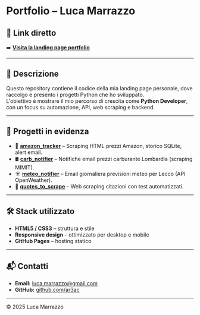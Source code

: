 # Portfolio – Luca Marrazzo

## 🔗 Link diretto
➡️ **[Visita la landing page portfolio](https://ar3ac.github.io/portfolio)**

---

## 📌 Descrizione
Questo repository contiene il codice della mia landing page personale, dove raccolgo e presento i progetti Python che ho sviluppato.  
L'obiettivo è mostrare il mio percorso di crescita come **Python Developer**, con un focus su automazione, API, web scraping e backend.

---

## 📂 Progetti in evidenza
- 🛒 **[amazon_tracker](https://github.com/ar3ac/amazon_tracker)** – Scraping HTML prezzi Amazon, storico SQLite, alert email.
- 🛢️ **[carb_notifier](https://github.com/ar3ac/carb_notifier)** – Notifiche email prezzi carburante Lombardia (scraping MIMIT).
- ☀️ **[meteo_notifier](https://github.com/ar3ac/meteo_notifier)** – Email giornaliera previsioni meteo per Lecco (API OpenWeather).
- 💬 **[quotes_to_scrape](https://github.com/ar3ac/quotes_to_scrape)** – Web scraping citazioni con test automatizzati.

---

## 🛠️ Stack utilizzato
- **HTML5 / CSS3** – struttura e stile
- **Responsive design** – ottimizzato per desktop e mobile
- **GitHub Pages** – hosting statico

---


## 📬 Contatti
- **Email:** luca.marrazzo@gmail.com  
- **GitHub:** [github.com/ar3ac](https://github.com/ar3ac)  

---

© 2025 Luca Marrazzo

